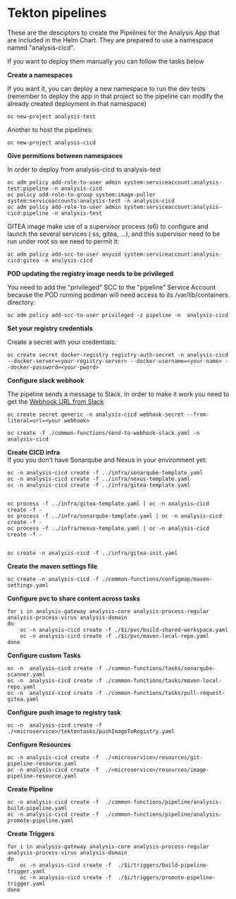 # Tekton pipelines

These are the desciptors to create the Pipelines for the Analysis App that are included in the Helm Chart. They are prepared to use a namespace named "analysis-cicd".

If you want to deploy them manually you can follow the tasks below


**Create a namespaces**  

If you want it, you can deploy a new namespace to run the dev tests (remember to deploy the app in that project so the pipeline can modify the already created deployment in that namespace)

```
oc new-project analysis-test
```

Another to host the pipelines:

```
oc new-project analysis-cicd
```


**Give permitions between namespaces**  

In order to deploy from analysis-cicd to analysis-test

```
oc adm policy add-role-to-user admin system:serviceaccount:analysis-test:pipeline -n analysis-cicd
oc policy add-role-to-group system:image-puller system:serviceaccounts:analysis-test -n analysis-cicd
oc adm policy add-role-to-user admin system:serviceaccount:analysis-cicd:pipeline -n analysis-test
```

GITEA image make use of a supervisor process (s6) to configure and launch the several services ( ss, gitea, ...), and this supervisor need to be run under root so we need to permit it:

```
oc adm policy add-scc-to-user anyuid system:serviceaccount:analysis-cicd:gitea -n analysis-cicd
```

**POD updating the registry image needs to be privileged**  

You need to add the "privileged" SCC to the "pipeline" Service Account because the POD running podman will need access to its /var/lib/containers directory:

```
oc adm policy add-scc-to-user privileged -z pipeline -n  analysis-cicd
```


**Set your registry credentials**  

Create a secret with your credentials:

```
oc create secret docker-registry registry-auth-secret -n analysis-cicd --docker-server=<your-registry-server> --docker-username=<your-name> --docker-password=<your-pword> 
```


**Configure slack webhook**  

The pipeline sends a message to Slack. In order to make it work you need to get the [Webhook URL from Slack](https://api.slack.com/messaging/webhooks)

```
oc create secret generic -n analysis-cicd webhook-secret --from-literal=url=<your webhook> 
```

```
oc create -f ./common-functions/send-to-webhook-slack.yaml -n analysis-cicd
```


**Create CICD infra**  
If you you don't have Sonarqube and Nexus in your environment yet:

```
oc -n analysis-cicd create -f ../infra/sonarqube-template.yaml
oc -n analysis-cicd create -f ../infra/nexus-template.yaml
oc -n analysis-cicd create -f ../infra/gitea-template.yaml


oc process -f ../infra/gitea-template.yaml | oc -n analysis-cicd create -f -
oc process -f ../infra/sonarqube-template.yaml | oc -n analysis-cicd create -f -
oc process -f ../infra/nexus-template.yaml | oc -n analysis-cicd create -f -


oc create -n analysis-cicd -f ../infra/gitea-init.yaml
```





**Create the maven settings file**

```
oc create -n analysis-cicd -f ./common-functions/configmap/maven-settings.yaml
```


**Configure pvc to share content across tasks**
```
for i in analysis-gateway analysis-core analysis-process-regular analysis-process-virus analysis-domain
do
    oc -n analysis-cicd create -f ./$i/pvc/build-shared-workspace.yaml
    oc -n analysis-cicd create -f ./$i/pvc/maven-local-repo.yaml
done
```


**Configure custom Tasks**
```
oc -n  analysis-cicd create -f ./common-functions/tasks/sonarqube-scanner.yaml
oc -n  analysis-cicd create -f ./common-functions/tasks/maven-local-repo.yaml
oc -n  analysis-cicd create -f ./common-functions/tasks/pull-request-gitea.yaml
```

**Configure push image to registry task**
```
oc -n  analysis-cicd create -f ./<microservice>/tektontasks/pushImageToRegistry.yaml
```

**Configure Resources**
```
oc -n analysis-cicd create -f  ./<microservice>/resources/git-pipeline-resource.yaml
oc -n analysis-cicd create -f  ./<microservice>/resources/image-pipeline-resource.yaml
```

**Create Pipeline**
```
oc -n analysis-cicd create -f  ./common-functions/pipeline/analysis-build-pipeline.yaml
oc -n analysis-cicd create -f  ./common-functions/pipeline/analysis-promote-pipeline.yaml
```


**Create Triggers**
```
for i in analysis-gateway analysis-core analysis-process-regular analysis-process-virus analysis-domain
do
    oc -n analysis-cicd create -f  ./$i/triggers/build-pipeline-trigger.yaml
    oc -n analysis-cicd create -f  ./$i/triggers/promote-pipeline-trigger.yaml
done
```